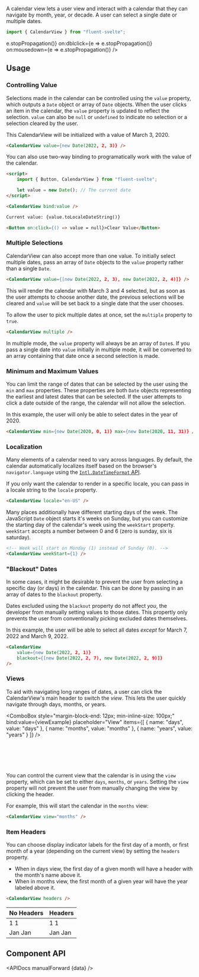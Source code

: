<script lang="ts">
    import { CalendarView, ComboBox, InfoBar } from "$lib";
    import { CalendarViewItem } from "$lib/internal";
    import { Showcase, APIDocs } from "$site/lib";

    import data from "$lib/CalendarView/CalendarView.svelte?sveld&raw";

    let viewExample = "days";
</script>

A calendar view lets a user view and interact with a calendar that they can navigate by month, year, or decade. A user can select a single date or multiple dates.

```ts
import { CalendarView } from "fluent-svelte";
```

<Showcase style="block-size: 480px">
    <CalendarView on:keydown={e => e.stopPropagation()} on:dblclick={e => e.stopPropagation()} on:mousedown={e => e.stopPropagation()} />
</Showcase>

## Usage

### Controlling Value

Selections made in the calendar can be controlled using the `value` property, which outputs a `Date` object or array of `Date` objects. When the user clicks an item in the calendar, the `value` property is updated to reflect the selection. `value` can also be `null` or `undefined` to indicate no selection or a selection cleared by the user.

This CalendarView will be initialized with a value of March 3, 2020.

```html
<CalendarView value={new Date(2022, 2, 3)} />
```

You can also use two-way binding to programatically work with the value of the calendar.

```html
<script>
    import { Button, CalendarView } from "fluent-svelte";

    let value = new Date(); // The current date
</script>

<CalendarView bind:value />

Current value: {value.toLocaleDateString()}

<Button on:click={() => value = null}>Clear Value</Button>
```

### Multiple Selections

CalendarView can also accept more than one value. To initially select multiple dates, pass an array of `Date` objects to the `value` property rather than a single `Date`.

```html
<CalendarView value={[new Date(2022, 2, 3), new Date(2022, 2, 4)]} />
```

This will render the calendar with March 3 and 4 selected, but as soon as the user attempts to choose another date, the previous selections will be cleared and `value` will be set back to a single date that the user chooses.

To allow the user to pick multiple dates at once, set the `multiple` property to `true`.

```html
<CalendarView multiple />
```

<InfoBar title="Multiple selections will always be arrays." severity="caution">
    In multiple mode, the <code>value</code> property will always be an array of <code>Date</code>s. If you pass a single date into <code>value</code> initially in multiple mode, it will be converted to an array containing that date once a second selection is made.
</InfoBar>

### Minimum and Maximum Values

You can limit the range of dates that can be selected by the user using the `min` and `max` properties. These properties are both `Date` objects representing the earliest and latest dates that can be selected. If the user attempts to click a date outside of the range, the calendar will not allow the selection.

In this example, the user will only be able to select dates in the year of 2020.

```html
<CalendarView min={new Date(2020, 0, 1)} max={new Date(2020, 11, 31)} />
```

### Localization

Many elements of a calendar need to vary across languages. By default, the calendar automatically localizes itself based on the browser's `navigator.language` using the [`Intl.DateTimeFormat` API](https://developer.mozilla.org/en-US/docs/Web/JavaScript/Reference/Global_Objects/Intl/DateTimeFormat).

If you only want the calendar to render in a specific locale, you can pass in a locale string to the `locale` property.

```html
<CalendarView locale="en-US" />
```

Many places additionally have different starting days of the week. The JavaScript `Date` object starts it's weeks on Sunday, but you can customize the starting day of the calendar's week using the `weekStart` property. `weekStart`  accepts a number between 0 and 6 (zero is sunday, six is saturday).

```html
<!-- Week will start on Monday (1) instead of Sunday (0). -->
<CalendarView weekStart={1} />
```

### "Blackout" Dates

In some cases, it might be desirable to prevent the user from selecting a specific day (or days) in the calendar. This can be done by passing in an array of dates to the `blackout` property.

<InfoBar severity="information" title="This property only affects user interaction.">
    Dates excluded using the <code>blackout</code> property do not affect <i>you</i>, the developer from manually setting values to those dates. This propertly only prevents the user from conventionally picking excluded dates themselves.
</InfoBar>

In this example, the user will be able to select all dates *except* for March 7, 2022 and March 9, 2022.

```html
<CalendarView
    value={new Date(2022, 2, 1)}
    blackout={[new Date(2022, 2, 7), new Date(2022, 2, 9)]}
/>
```

### Views

To aid with navigating long ranges of dates, a user can click the CalendarView's main header to switch the *view*. This lets the user quickly navigate through days, months, or years.

<ComboBox style="margin-block-end: 12px; min-inline-size: 100px;" bind:value={viewExample} placeholder="View" items={[
    {
        name: "days",
        value: "days"
    },
    {
        name: "months",
        value: "months"
    },
    {
        name: "years",
        value: "years"
    }
]} />

<br />

<CalendarView bind:view={viewExample} />

<br /><br />

You can control the current view that the calendar is in using the `view` property, which can be set to either `days`, `months`, or `years`. Setting the `view` property will not prevent the user from manually changing the view by clicking the header.

For example, this will start the calendar in the `months` view:

```html
<CalendarView view="months" />
```

### Item Headers

You can choose display indicator labels for the first day of a month, or first month of a year (depending on the current view) by setting the `headers` property.
- When in days view, the first day of a given month will have a header with the month's name above it.
- When in months view, the first month of a given year will have the year labeled above it.

```html
<CalendarView headers />
```

| No Headers                                                                                                                                  | Headers                                                                                                                                                                |
| ------------------------------------------------------------------------------------------------------------------------------------------- | ---------------------------------------------------------------------------------------------------------------------------------------------------------------------- |
| <CalendarViewItem current>1</CalendarViewItem> <CalendarViewItem selected>1</CalendarViewItem>                                              | <CalendarViewItem current header="Jan">1</CalendarViewItem> <CalendarViewItem selected header="Jan">1</CalendarViewItem>                                               |
| <CalendarViewItem current variant="monthYear">Jan</CalendarViewItem> <CalendarViewItem  selected variant="monthYear">Jan</CalendarViewItem> | <CalendarViewItem current variant="monthYear" header="2022">Jan</CalendarViewItem> <CalendarViewItem selected variant="monthYear" header="2022">Jan</CalendarViewItem> |

## Component API

<APIDocs manualForward {data} />